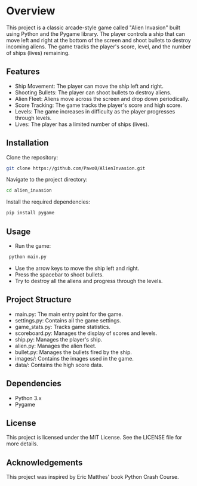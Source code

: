 # Overview
This project is a classic arcade-style game called "Alien Invasion" built using Python and the Pygame library. The player controls a ship that can move left and right at the bottom of the screen and shoot bullets to destroy incoming aliens. The game tracks the player's score, level, and the number of ships (lives) remaining.  
## Features
- Ship Movement: The player can move the ship left and right.
- Shooting Bullets: The player can shoot bullets to destroy aliens.
- Alien Fleet: Aliens move across the screen and drop down periodically.
- Score Tracking: The game tracks the player's score and high score.
- Levels: The game increases in difficulty as the player progresses through levels.
- Lives: The player has a limited number of ships (lives).
## Installation
Clone the repository:
```bash
git clone https://github.com/Pawo0/AlienInvasion.git
````
Navigate to the project directory:
```bash
cd alien_invasion
```
Install the required dependencies:
```bash
pip install pygame
```

## Usage
- Run the game:
 ```bash
  python main.py
  ```
- Use the arrow keys to move the ship left and right.
- Press the spacebar to shoot bullets.
- Try to destroy all the aliens and progress through the levels.
## Project Structure
- main.py: The main entry point for the game.
- settings.py: Contains all the game settings.
- game_stats.py: Tracks game statistics.
- scoreboard.py: Manages the display of scores and levels.
- ship.py: Manages the player's ship.
- alien.py: Manages the alien fleet.
- bullet.py: Manages the bullets fired by the ship.
- images/: Contains the images used in the game.
- data/: Contains the high score data.
## Dependencies
- Python 3.x
- Pygame
## License
This project is licensed under the MIT License. See the LICENSE file for more details.

## Acknowledgements
This project was inspired by Eric Matthes' book Python Crash Course.
